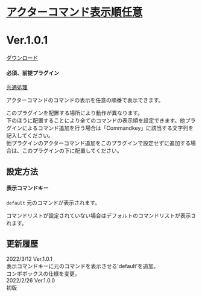 # [アクターコマンド表示順任意](https://raw.githubusercontent.com/nuun888/MZ/master/NUUN_ActorCommandCustomize.js)
# Ver.1.0.1
[ダウンロード](https://raw.githubusercontent.com/nuun888/MZ/master/NUUN_ActorCommandCustomize.js)
#### 必須、前提プラグイン
[共通処理](https://github.com/nuun888/MZ/blob/master/README/Base.md)  

アクターコマンドのコマンドの表示を任意の順番で表示できます。  

このプラグインを配置する場所により動作が異なります。  
下のほうに配置することにより全てのコマンドの表示順を設定できます。他プラグインによるコマンド追加を行う場合は「Commandkey」に該当する文字列を記入してください。  
他プラグインのアクターコマンド追加をこのプラグインで設定せずに追加する場合は、このプラグインの下に配置してください。  

## 設定方法
#### 表示コマンドキー  
`default` 元のコマンドが表示されます。  

コマンドリストが設定されていない場合はデフォルトのコマンドリストが表示されます。  

## 更新履歴
2022/3/12 Ver.1.0.1  
表示コマンドキーに元のコマンドを表示させる'default'を追加。  
コンボボックスの仕様を変更。  
2022/2/26 Ver.1.0.0  
初版  
